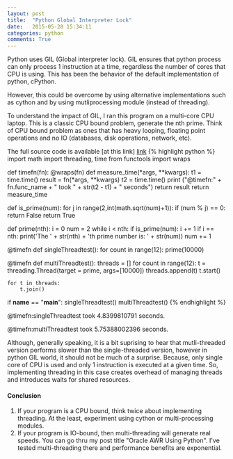 ```yaml
---
layout: post
title:  "Python Global Interpreter Lock"
date:   2015-05-28 15:34:11
categories: python
comments: True
---
```

Python uses GIL (Global interpreter lock). GIL ensures that python process can only process 1 instruction at a time, regardless the number of cores that CPU is using. This has been the behavior of the default implementation of python, cPython.

However, this could be overcome by using alternative implementations such as cython and by using mutliprocessing module (instead of threading).

To understand the impact of GIL, I ran this program on a multi-core CPU laptop. This is a classic CPU bound problem, generate the nth prime. Think of CPU bound problem as ones that has heavy looping, floating point operations and no IO (databases, disk operations, network, etc).

The full source code is available [at this link] [link]
{% highlight python %}
import math
import threading, time
from functools import wraps

def timefn(fn):
    @wraps(fn)
    def measure_time(*args, **kwargs):
        t1 = time.time()
        result = fn(*args, **kwargs)
        t2 = time.time()
        print ("@timefn:" + fn.func_name + " took " + str(t2 - t1) + " seconds")
        return result
    return measure_time

def is_prime(num):
    for j in range(2,int(math.sqrt(num)+1)):
        if (num % j) == 0:
            return False
    return True

def prime(nth):
    i = 0
    num = 2
    while i < nth:
        if is_prime(num):
            i += 1
            if i == nth:
                print('The ' + str(nth) + 'th prime number is: ' + str(num))
        num += 1

@timefn
def singleThreadtest():
    for count in range(12):
        prime(10000)


@timefn
def multiThreadtest():
    threads = []
    for count in range(12):
        t = threading.Thread(target = prime, args=[10000])
        threads.append(t)
        t.start()

    for t in threads:
        t.join()

if __name__ == "__main__":
    singleThreadtest()
    multiThreadtest()
{% endhighlight %}

@timefn:singleThreadtest took 4.8399810791 seconds.

@timefn:multiThreadtest took 5.75388002396 seconds.

Although, generally speaking, it is a bit suprising to hear that mutli-threaded version performs slower than the single-threaded version, however in python GIL world, it should not be much of a surprise. Because, only single core of CPU is used and only 1 instruction is executed at a given time. So, implementing threading in this case creates overhead of managing threads and introduces waits for shared resources.

#### Conclusion

1. If your program is a CPU bound, think twice about implementing threading. At the least, experiment using cython or multi-processing modules.
2. If your program is IO-bound, then multi-threading will generate real speeds. You can go thru my post title "Oracle AWR Using Python". I've tested multi-threading there and performance benefits are exponential.


[link]: https://bitbucket.org/varmarakesh/fullstack/src/0c08ed6ea9e8a7c02ba702775725f60e37dddde4/python/threading/?at=master

